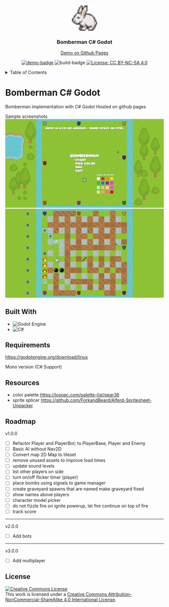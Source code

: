 <div id="top"></div>


<!-- PROJECT LOGO -->
<br />
<div align="center">
  <a href="https://github.com/Ella36/bomberman-godot">
    <img src="icon.png" alt="Logo" width="80" height="80">
  </a>

  <h3 align="center">Bomberman C# Godot</h3>
    <a href="https://Ella36.github.io/bomberman-godot/">Demo on Github Pages</a>


<br>

[![demo-badge](https://img.shields.io/badge/gh_pages-click_here-brightgreen)](https://Ella36.github.io/bomberman-godot/)
![build-badge](https://img.shields.io/github/workflow/status/Ella36/bomberman-godot/build-and-deploy-to-branch-deploy)
 [![License: CC BY-NC-SA 4.0](https://img.shields.io/badge/License-CC%20BY--NC--SA%204.0-lightgrey.svg)](https://creativecommons.org/licenses/by-nc-sa/4.0/)


</div>



<!-- TABLE OF CONTENTS -->
<details>
  <summary>Table of Contents</summary>
  <ol>
    <li>
      <a href="#about-the-project">About The Project</a>
      <ul>
        <li><a href="#requirements">Requirements</a></li>
        <li><a href="#built-with">Built With</a></li>
        <li><a href="#resources">Resources</a></li>
      </ul>
    </li>
    <li><a href="#roadmap">Roadmap</a></li>
    <li><a href="#license">License</a></li>
  </ol>
</details>

<div id="about-the-project"></div>

# Bomberman C# Godot
Bomberman implementation with C# Godot
Hosted on github pages 

Sample screenshots
![ screenshot menu ]( ./screenshot1.png )
![ screenshot game ]( ./screenshot2.png )

## Built With
* ![Godot Engine](https://img.shields.io/badge/GODOT-%23FFFFFF.svg?style=for-the-badge&logo=godot-engine)
* ![C#](https://img.shields.io/badge/c%23-%23239120.svg?style=for-the-badge&logo=c-sharp&logoColor=white)

## Requirements
https://godotengine.org/download/linux

Mono version (C# Support)


## Resources
- color palette
https://lospec.com/palette-list/pear36
- sprite splicer
https://github.com/ForkandBeard/Alferd-Spritesheet-Unpacker


## Roadmap
v1.0.0
- [ ] Refactor Player and PlayerBot; to PlayerBase, Player and Enemy
- [ ] Basic AI without Nav2D
- [ ] Convert map 2D Map to tileset
- [ ] remove unused assets to improve load times
- [ ] update sound levels
- [ ] list other players on side 
- [ ] turn on/off flicker timer (player)
- [ ] place bombs using signals to game manager 
- [ ] create graveyard spawns that are named
    make graveyard fixed
- [ ] show names above players
- [ ] character model picker
- [ ] do not fizzle fire on ignite powerup, let fire continue on top of fire
- [ ] track score
------------------------------
v2.0.0
- [ ] Add bots
------------------------------
v3.0.0
-  [ ] Add multiplayer


<!-- LICENSE -->
## License
<a rel="license" href="http://creativecommons.org/licenses/by-nc-sa/4.0/"><img alt="Creative Commons License" style="border-width:0" src="https://i.creativecommons.org/l/by-nc-sa/4.0/88x31.png" /></a><br />This work is licensed under a <a rel="license" href="http://creativecommons.org/licenses/by-nc-sa/4.0/">Creative Commons Attribution-NonCommercial-ShareAlike 4.0 International License</a>.

[Python.org]: https://img.shields.io/badge/Python-14354C?style=for-the-badge&logo=python&logoColor=white
[Python-url]: https://www.python.org/
[React.js]: https://img.shields.io/badge/React-20232A?style=for-the-badge&logo=react&logoColor=61DAFB
[React-url]: https://reactjs.org/
[Bootstrap.com]: https://img.shields.io/badge/Bootstrap-563D7C?style=for-the-badge&logo=bootstrap&logoColor=white
[Bootstrap-url]: https://getbootstrap.com
[Electron.js]: https://img.shields.io/badge/Electron-191970?style=for-the-badge&logo=Electron&logoColor=white
[Electron-url]: https://www.electronjs.org/


[Twitch.com]: 	https://img.shields.io/badge/Twitch-9146FF?style=for-the-badge&logo=twitch&logoColor=white
[Twitch-url]:    https://twitch.com
[Youtube-url]:    https://youtube.com
[Youtube.com]: https://img.shields.io/badge/YouTube-FF0000?style=for-the-badge&logo=youtube&logoColor=white
[gui-screenshot]: https://github.com/Ella36/gui-compilation-from-cluster/raw/main/screenshot.png
[csharp]: https://img.shields.io/badge/C%23-239120?style=for-the-badge&logo=c-sharp&logoColor=white
